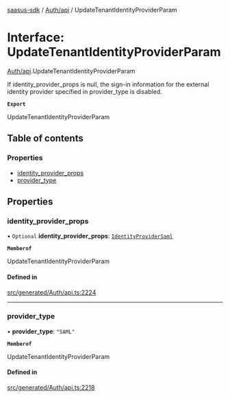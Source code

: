[saasus-sdk](../README.md) / [Auth/api](../modules/Auth_api.md) / UpdateTenantIdentityProviderParam

# Interface: UpdateTenantIdentityProviderParam

[Auth/api](../modules/Auth_api.md).UpdateTenantIdentityProviderParam

If identity_provider_props is null, the sign-in information for the external identity provider specified in provider_type is disabled.

**`Export`**

UpdateTenantIdentityProviderParam

## Table of contents

### Properties

- [identity\_provider\_props](Auth_api.UpdateTenantIdentityProviderParam.md#identity_provider_props)
- [provider\_type](Auth_api.UpdateTenantIdentityProviderParam.md#provider_type)

## Properties

### identity\_provider\_props

• `Optional` **identity\_provider\_props**: [`IdentityProviderSaml`](Auth_api.IdentityProviderSaml.md)

**`Memberof`**

UpdateTenantIdentityProviderParam

#### Defined in

[src/generated/Auth/api.ts:2224](https://github.com/saasus-platform/saasus-sdk-javascript/blob/c67ac22/src/generated/Auth/api.ts#L2224)

___

### provider\_type

• **provider\_type**: ``"SAML"``

**`Memberof`**

UpdateTenantIdentityProviderParam

#### Defined in

[src/generated/Auth/api.ts:2218](https://github.com/saasus-platform/saasus-sdk-javascript/blob/c67ac22/src/generated/Auth/api.ts#L2218)
